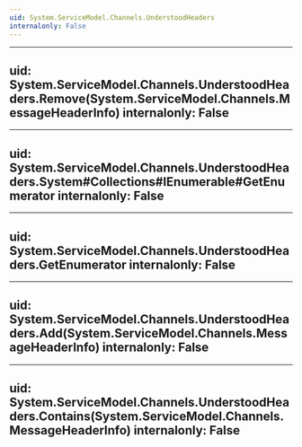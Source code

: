 ```yaml
---
uid: System.ServiceModel.Channels.UnderstoodHeaders
internalonly: False
---
```


---
uid: System.ServiceModel.Channels.UnderstoodHeaders.Remove(System.ServiceModel.Channels.MessageHeaderInfo)
internalonly: False
---

---
uid: System.ServiceModel.Channels.UnderstoodHeaders.System#Collections#IEnumerable#GetEnumerator
internalonly: False
---

---
uid: System.ServiceModel.Channels.UnderstoodHeaders.GetEnumerator
internalonly: False
---

---
uid: System.ServiceModel.Channels.UnderstoodHeaders.Add(System.ServiceModel.Channels.MessageHeaderInfo)
internalonly: False
---

---
uid: System.ServiceModel.Channels.UnderstoodHeaders.Contains(System.ServiceModel.Channels.MessageHeaderInfo)
internalonly: False
---
